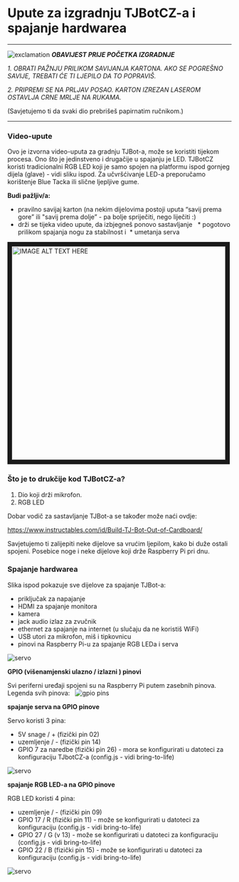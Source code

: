 # Upute za izgradnju TJBotCZ-a i spajanje hardwarea

---
![exclamation](https://raw.githubusercontent.com/tjbotcz/manuals/master/images/exclamation.png) _**OBAVIJEST PRIJE POČETKA IZGRADNJE**_ 

 _1. OBRATI PAŽNJU PRILIKOM SAVIJANJA KARTONA. AKO SE POGREŠNO SAVIJE, TREBATI ĆE TI LJEPILO DA TO POPRAVIŠ._
 
 _2. PRIPREMI SE NA PRLJAV POSAO. KARTON IZREZAN LASEROM OSTAVLJA CRNE MRLJE NA RUKAMA._

(Savjetujemo ti da svaki dio prebrišeš papirnatim ručnikom.)

---

### Video-upute
Ovo je izvorna video-uputa za gradnju TJBot-a, može se koristiti tijekom procesa. Ono što je jedinstveno i drugačije u spajanju je LED. TJBotCZ koristi tradicionalni RGB LED koji je samo spojen na platformu ispod gornjeg dijela (glave) - vidi sliku ispod. Za učvršćivanje LED-a preporučamo korištenje Blue Tacka ili slične ljepljive gume. 
 
**Budi pažljiv/a:** 
* pravilno savijaj karton (na nekim dijelovima postoji uputa “savij prema gore” ili "savij prema dolje” - pa bolje spriječiti, nego liječiti :) 
* drži se tijeka video upute, da izbjegneš ponovo sastavljanje     * pogotovo prilikom spajanja nogu za stabilnost i   * umetanja serva 
 
 
<a href="http://www.youtube.com/watch?feature=player_embedded&v=bLt3Cf2Ui3o" target="_blank"><img src="http://img.youtube.com/vi/bLt3Cf2Ui3o/0.jpg" alt="IMAGE ALT TEXT HERE" width="480" border="10" /></a> 
 
### Što je to drukčije kod TJBotCZ-a? 
 
1. Dio koji drži mikrofon. 
2. RGB LED 
 
Dobar vodič za sastavljanje TJBot-a se također može naći ovdje: 
 
https://www.instructables.com/id/Build-TJ-Bot-Out-of-Cardboard/ 
 
Savjetujemo ti zalijepiti neke dijelove sa vrućim ljepilom, kako bi duže ostali spojeni. Posebice noge i neke dijelove koji drže Raspberry Pi pri dnu. 
 
### Spajanje hardwarea 
 
Slika ispod pokazuje sve dijelove za spajanje TJBot-a: 
* priključak za napajanje
* HDMI za spajanje monitora 
* kamera 
* jack audio izlaz za zvučnik 
* ethernet za spajanje na internet (u slučaju da ne koristiš WiFi) 
* USB utori za mikrofon, miš i tipkovnicu 
* pinovi na Raspberry Pi-u za spajanje RGB LEDa i serva 
 
![servo](https://raw.githubusercontent.com/tjbotcz/manuals/master/images/rpi-connect.jpg) 
 
 
**GPIO (višenamjenski ulazno / izlazni ) pinovi** 
 
Svi periferni uređaji spojeni su na Raspberry Pi putem zasebnih pinova. Legenda svih pinova:  
![gpio pins](https://raw.githubusercontent.com/tjbotcz/manuals/master/images/rpi_pins.png) 
 
 
**spajanje serva na GPIO pinove** 
 
Servo koristi 3 pina: 
* 5V snage / + (fizički pin 02) 
* uzemljenje / - (fizički pin 14) 
* GPIO 7 za naredbe (fizički pin 26) - mora se konfigurirati u  datoteci za konfiguraciju TJbotCZ-a (config.js - vidi bring-to-life) 
 
 
![servo](https://raw.githubusercontent.com/tjbotcz/manuals/master/images/hw-servo.jpg) 
 
 
**spajanje RGB LED-a na GPIO pinove** 
 
RGB LED koristi 4 pina: 
* uzemljenje / - (fizički pin 09) 
* GPIO 17 / R (fizički pin 11) - može se konfigurirati u  datoteci za konfiguraciju (config.js - vidi bring-to-life) 
* GPIO 27 / G (v 13) - može se konfigurirati u  datoteci za konfiguraciju (config.js - vidi bring-to-life) 
* GPIO 22 / B (fizički pin 15) - može se konfigurirati u  datoteci za konfiguraciju (config.js - vidi  bring-to-life) 
 
![servo](https://raw.githubusercontent.com/tjbotcz/manuals/master/images/hw-rgbled.jpg) 
 
 
 


